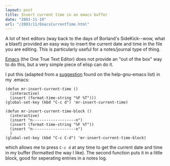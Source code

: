 ```yaml
---
layout: post
title: Insert current time in an emacs buffer
date: "2003-11-19"
url: "/2003/11/EmacsCurrentTime.html"
---
```


A lot of text editors (way back to the days of Borland's
SideKick--wow, what a blast!) provided an easy way to insert the
current date and time in the file you are editing. This is
particularly useful for a notes/journal type of thing.

[Emacs][1] (the One True Text Editor) does not provide an "out of the
box" way to do this, but a very simple piece of elisp can do it.

I put this (adapted from a [suggestion][2] found on the help-gnu-emacs
list) in my .emacs:

    (defun mr-insert-current-time ()
      (interactive)
      (insert (format-time-string "%F %T")))
    (global-set-key (kbd "C-c d") 'mr-insert-current-time)
    
    (defun mr-insert-current-time-block ()
      (interactive)
      (insert "n-------------------n")
      (insert (format-time-string "%F %T"))
      (insert "n-------------------n")
      )
    (global-set-key (kbd "C-c C-d") 'mr-insert-current-time-block)

which allows me to press `C-c d` at any time to get the current date and
time in my buffer (formatted the way I like). The second function puts
it in a little block, good for seperating entries in a notes log.

[1]: http://www.gnu.org/software/emacs/emacs.html
[2]: http://mail.gnu.org/archive/html/help-gnu-emacs/2002-10/msg00092.html
